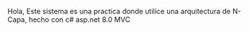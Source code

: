 Hola, 
Este sistema es una practica donde utilice una arquitectura de N-Capa, hecho con c# asp.net 8.0 MVC
